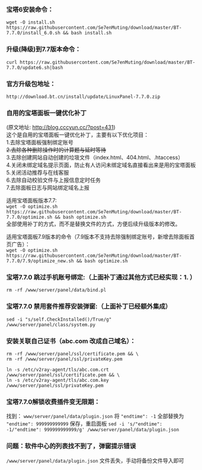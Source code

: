 
### 宝塔6安装命令：
`wget -O install.sh https://raw.githubusercontent.com/Se7enMuting/download/master/BT-7.7.0/install_6.0.sh && bash install.sh`

### 升级(降级)到7.7版本命令：
`curl https://raw.githubusercontent.com/Se7enMuting/download/master/BT-7.7.0/update6.sh|bash`

### 官方升级包地址：
`http://download.bt.cn/install/update/LinuxPanel-7.7.0.zip`

### 自用的宝塔面板一键优化补丁

(原文地址: http://blog.cccyun.cc/?post=431)  
这个是自用的宝塔面板一键优化补丁，主要有以下优化项目：  
1.去除宝塔面板强制绑定账号  
~~2.去除各种删除操作时的计算题与延时等待~~  
3.去除创建网站自动创建的垃圾文件（index.html、404.html、.htaccess）  
4.关闭未绑定域名提示页面，防止有人访问未绑定域名直接看出来是用的宝塔面板  
5.关闭活动推荐与在线客服  
6.去除自动校验文件与上报信息定时任务  
7.去除面板日志与网站绑定域名上报  

适用宝塔面板版本7.7:  
`wget -O optimize.sh https://raw.githubusercontent.com/Se7enMuting/download/master/BT-7.7.0/optimize.sh && bash optimize.sh`  
全部使用补丁的方式，而不是替换文件的方式，方便后续升级版本的修改。

适用宝塔面板7.9版本的命令（7.9版本不支持去除强制绑定账号，新增去除面板首页广告）：  
`wget -O optimize.sh https://raw.githubusercontent.com/Se7enMuting/download/master/BT-7.7.0/7.9/optimize_new.sh && bash optimize.sh`

### 宝塔7.7.0 跳过手机账号绑定:（上面补丁通过其他方式已经实现：1. ）
`rm -rf /www/server/panel/data/bind.pl`

### 宝塔7.7.0 禁用套件推荐安装弹窗:（上面补丁已经额外集成）
`sed -i "s/self.CheckInstalled()/True/g" /www/server/panel/class/system.py`

### 安装关联自己证书（abc.com 改成自己域名）：
```
rm -rf /www/server/panel/ssl/certificate.pem && \
rm -rf /www/server/panel/ssl/privateKey.pem
```
```
ln -s /etc/v2ray-agent/tls/abc.com.crt /www/server/panel/ssl/certificate.pem && \
ln -s /etc/v2ray-agent/tls/abc.com.key /www/server/panel/ssl/privateKey.pem
```

### 宝塔7.7.0解锁收费插件变无限期：
找到：
`www/server/panel/data/plugin.json`
将
`"endtime": -1`
全部替换为
`"endtime": 999999999999`
保存，重启面板
`sed -i 's/"endtime": -1/"endtime": 999999999999/g' /www/server/panel/data/plugin.json`

### 问题：软件中心的列表找不到了，弹窗提示错误

 `/www/server/panel/data/plugin.json` 文件丢失，手动将备份文件导入即可
